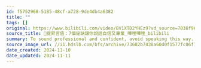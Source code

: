 ```yaml
---
id: f5752968-5185-48cf-a728-9de4db4a6382
title: ""
tags: []
original: https://www.bilibili.com/video/BV1XTD2YHEz9?vd_source=7038f96b6bb3b14743531b102b109c43&spm_id_from=333.788.videopod.sections
source_title: 🌟提昇言值：7個祕訣讓你說話自信又專業_嗶哩嗶哩_bilibili
summary: To sound professional and confident, avoid speaking this way. 7 TIPS, 视频播放量 48、弹幕量 0、点赞数 0、投硬币枚数 0、收藏人数 1、转发人数 0, 视频作者 Next-JS, 作者简介 You need to speak fluent HUMAN. Not just fluent Javascript.，相关视频：Nextjs15自部署SAAS学习管理系统，🚀 微软VS Code的AI工具包：免费扩展程序🔧(待确认)超越cursor！🛠️，🔄 13个Git超速技巧：快速提升你的开发流程，拒绝过度抽象 | 具象CMS项目快速上手Next.js | Next.js 14 Course for Beginners，[MVP] 核心强化 | NextJS全栈博客 | TypeScript, Shadcn_ui, MDX, Prisma and Vercel Postgres，[懒氏编程]20个逐级提升项目，打造第二大脑 | Buliding a Second Brain，Figma设计从复刻到发布 | attio，OttoDev：新的AI编码代理超越v0、Cursor、Bolt.New和Cline！生成全栈应用程序，奥巴马演讲 | 学习失败再尝试 | Barack Obama's Inspirational Speech
source_image_url: //i1.hdslb.com/bfs/archive/73682b7438a60d0f1577fc06f7728559a7c169d2.jpg@100w_100h_1c.png
date_created: 2024-11-10
date_updated: 2024-11-11
---
```

